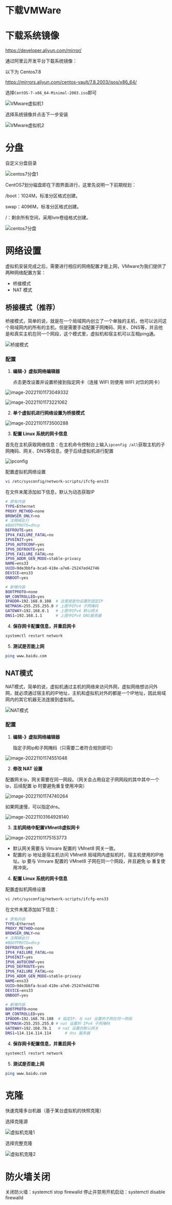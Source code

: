 # 下载VMWare



# 下载系统镜像

https://developer.aliyun.com/mirror/

通过阿里云开发平台下载系统镜像：

以下为 Centos7.8

https://mirrors.aliyun.com/centos-vault/7.8.2003/isos/x86_64/

选择`CentOS-7-x86_64-Minimal-2003.iso`即可

![VMware虚拟机1](https://raw.githubusercontent.com/Cavielee/notePics/main/VMware虚拟机1.png)

选择系统镜像并点击下一步安装

![VMware虚拟机2](https://raw.githubusercontent.com/Cavielee/notePics/main/VMware虚拟机2.png)



# 分盘

自定义分盘目录

![centos7分盘1](https://raw.githubusercontent.com/Cavielee/notePics/main/centos7分盘1.jpg)

CentOS7划分磁盘即在下图界面进行，这里先说明一下前期规划：

/boot：1024M，标准分区格式创建。

swap：4096M，标准分区格式创建。

/：剩余所有空间，采用lvm卷组格式创建。

![centos7分盘](https://raw.githubusercontent.com/Cavielee/notePics/main/centos7分盘.png)



# 网络设置

虚拟机安装完成之后，需要进行相应的网络配置才能上网，VMware为我们提供了两种网络配置方案：

* 桥接模式
* NAT 模式

## 桥接模式（推荐）

桥接模式，简单的说，就是在一个局域网内创立了一个单独的主机，他可以访问这个局域网内的所有的主机，但是需要手动配置子网掩码、网关、DNS等，并且他是和真实主机在同一个网段，这个模式里，虚拟机和宿主机可以互相ping通。

![桥接模式](https://raw.githubusercontent.com/Cavielee/notePics/main/桥接模式.png)



### 配置

1. **编辑-》虚拟网络编辑器**

   点击更改设置并设置桥接到指定网卡（连接 WIFI 则使用 WIFI 对饮的网卡）

![image-20221101173049332](https://raw.githubusercontent.com/Cavielee/notePics/main/虚拟机桥接模式.png)

![image-20221101173221062](https://raw.githubusercontent.com/Cavielee/notePics/main/虚拟机桥接模式1.png)

2. **单个虚拟机进行网络设置为桥接模式**

![image-20221101173500288](https://raw.githubusercontent.com/Cavielee/notePics/main/虚拟机桥接模式2.png)



3. **配置 Linux 系统的网卡信息**

首先在主机获取网络信息：在主机命令控制台上输入`ipconfig /all`获取主机的子网掩码、网关、DNS等信息，便于后续虚拟机进行配置

![ipconfig](https://raw.githubusercontent.com/Cavielee/notePics/main/ipconfig.png)

配置虚拟机网络设置

```sh
vi /etc/sysconfig/network-scripts/ifcfg-ens33
```

在文件末尾添加如下信息，默认为动态获取IP

```sh
# 原有内容
TYPE=Ethernet
PROXY_METHOD=none
BROWSER_ONLY=no
# 注释掉此行
#BOOTPROTO=dhcp
DEFROUTE=yes
IPV4_FAILURE_FATAL=no
IPV6INIT=yes
IPV6_AUTOCONF=yes
IPV6_DEFROUTE=yes
IPV6_FAILURE_FATAL=no
IPV6_ADDR_GEN_MODE=stable-privacy
NAME=ens33
UUID=9de3bbfa-bcad-410e-a7e6-25247ed42746
DEVICE=ens33
ONBOOT=yes

# 新增内容
BOOTPROTO=none
NM_CONTROLLED=yes
IPADDR=192.168.0.108  # 这里就是你设置的固定IP
NETMASK=255.255.255.0 # 上图中IPv4 子网掩码
GATEWAY=192.168.0.1   # 上图中IPv4 默认网关
DNS1=192.168.1.1      # 上图中IPv4 DNS服务器
```

4. **保存网卡配置信息，并重启网卡**

```sh
systemctl restart network
```

5. **测试是否能上网**

```sh
ping www.baidu.com
```



## NAT模式

NAT模式，简单的说，虚拟机通过主机的网络来访问外网，虚拟网络想访问外网，就必须通过宿主机的IP地址，主机和虚拟机对外的都是一个IP地址，因此局域网内的其它机器无法连接到虚拟机。


![NAT模式](https://raw.githubusercontent.com/Cavielee/notePics/main/NAT模式.png)



### 配置

1. **编辑-》虚拟网络编辑器**

   指定子网ip和子网掩码（只需要二者符合规则即可）

![image-20221101174551048](https://raw.githubusercontent.com/Cavielee/notePics/main/虚拟接NAT模式1.png)

2. **修改 NAT 设置**

配置网关ip，网关需要在同一网段。（网关会占用自定子网网段的其中其中一个 ip，后续配置 ip 时要避免重复使用冲突）

![image-20221101174740264](https://raw.githubusercontent.com/Cavielee/notePics/main/虚拟机NAT模式2.png)

如果网速慢，可以指定dns。

![image-20221103164928140](https://raw.githubusercontent.com/Cavielee/notePics/main/虚拟机NAT模式3.png)

3. **主机网络中配置VMnet8虚拟网卡**

![image-20221101175153773](https://raw.githubusercontent.com/Cavielee/notePics/main/虚拟机NAT模式4.png)

* 默认网关需要与 Vmvare 配置的 VMnet8 网关一致。
* 配置的 ip 地址是宿主机访问 VMnet8 局域网内虚拟机时，宿主机使用的IP地址。ip 要与 Vmvare 配置的 VMnet8 子网在同一个网段，并且避免 ip 重复使用冲突。



4. **配置 Linux 系统的网卡信息**

配置虚拟机网络设置

```sh
vi /etc/sysconfig/network-scripts/ifcfg-ens33
```

在文件末尾添加如下信息：

```sh
# 原有内容
TYPE=Ethernet
PROXY_METHOD=none
BROWSER_ONLY=no
# 注释掉此行
#BOOTPROTO=dhcp
DEFROUTE=yes
IPV4_FAILURE_FATAL=no
IPV6INIT=yes
IPV6_AUTOCONF=yes
IPV6_DEFROUTE=yes
IPV6_FAILURE_FATAL=no
IPV6_ADDR_GEN_MODE=stable-privacy
NAME=ens33
UUID=9de3bbfa-bcad-410e-a7e6-25247ed42746
DEVICE=ens33
ONBOOT=yes

# 新增内容
BOOTPROTO=none
NM_CONTROLLED=yes
IPADDR=192.168.78.108  # 指定IP，与 nat 设置的子网在同一网段
NETMASK=255.255.255.0 # nat 设置的 IPv4 子网掩码
GATEWAY=192.168.78.1   # nat 设置的默认网关
DNS1=114.114.114.114      # dns 服务器
```

4. **保存网卡配置信息，并重启网卡**

```sh
systemctl restart network
```

5. **测试是否能上网**

```sh
ping www.baidu.com
```



# 克隆

快速克隆多台机器（基于某台虚拟机的快照克隆）

选择克隆源

![虚拟机克隆1](https://raw.githubusercontent.com/Cavielee/notePics/main/虚拟机克隆1.png)

选择完整克隆

![虚拟机克隆2](https://raw.githubusercontent.com/Cavielee/notePics/main/虚拟机克隆2.png)



# 防火墙关闭

关闭防火墙：systemctl stop firewalld
停止并禁用开机启动：systemctl disable firewalld

